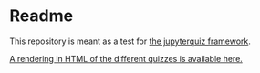 # Readme
This repository is meant as a test for [the jupyterquiz framework](https://github.com/jmshea/jupyterquiz). 

[A rendering in HTML of the different quizzes is available here.](https://htmlpreview.github.io/?https://github.com/abalvet/quiz-generator/blob/main/jupyterquiz/jupyterquiz_test.html)
